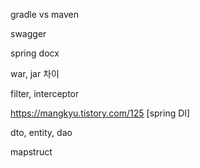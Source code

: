 gradle vs maven

swagger

spring docx

war, jar 차이

filter, interceptor

https://mangkyu.tistory.com/125 [spring DI]

dto, entity, dao

mapstruct